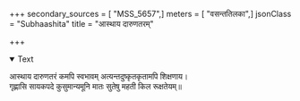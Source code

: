 +++
secondary_sources = [ "MSS_5657",]
meters = [ "वसन्ततिलका",]
jsonClass = "Subhaashita"
title = "आस्थाय दारुणतरम्"

+++

<details open><summary>Text</summary>

आस्थाय दारुणतरं कमपि स्वभावम् अत्यन्तदुष्कृतकृतामपि शिक्षणाय।  
गृह्णासि सायकपदे कुसुमान्यमूनि मातः सुतेषु महती किल रूक्षतेयम्॥
</details>
